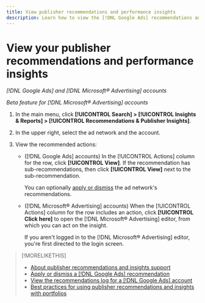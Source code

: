 ```yaml
---
title: View publisher recommendations and performance insights
description: Learn how to view the [!DNL Google Ads] recommendations and [!DNL Microsoft® Advertising] performance insights for your ad network accounts.
---
```

# View your publisher recommendations and performance insights

*[!DNL Google Ads] and [!DNL Microsoft® Advertising] accounts*

*Beta feature for [!DNL Microsoft® Advertising] accounts*

1. In the main menu, click **[!UICONTROL Search] > [!UICONTROL Insights & Reports] > [!UICONTROL Recommendations & Publisher Insights]**.

1. In the upper right, select the ad network and the account.

1. View the recommended actions:

   * ([!DNL Google Ads] accounts) In the [!UICONTROL Actions] column for the row, click **[!UICONTROL View]**. If the recommendation has sub-recommendations, then click **[!UICONTROL View]** next to the sub-recommendation. 

     You can optionally [apply or dismiss](google-recommendation-apply-dismiss.md) the ad network's recommendations.

   * ([!DNL Microsoft® Advertising] accounts) When the [!UICONTROL Actions] column for the row includes an action, click **[!UICONTROL Click here]** to open the [!DNL Microsoft® Advertising] editor, from which you can act on the insight.

     If you aren't logged in to the [!DNL Microsoft® Advertising] editor, you're first directed to the login screen.

>[!MORELIKETHIS]
>
>* [About publisher recommendations and insights support](recommendation-support.md)
>* [Apply or dismiss a [!DNL Google Ads] recommendation](google-recommendation-apply-dismiss.md)
>* [View the recommendations log for a [!DNL Google Ads] account](google-recommendation-view-log.md)
>* [Best practices for using publisher recommendations and insights with portfolios](recommendation-best-practices.md)
